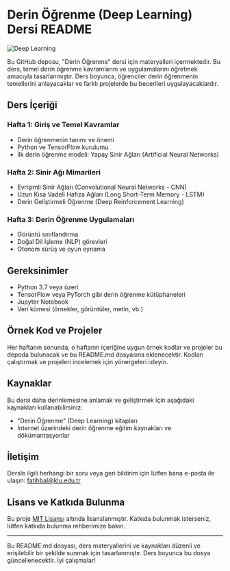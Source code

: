 # Derin Öğrenme (Deep Learning) Dersi README

![Deep Learning](deep_learning_logo.jpg)

Bu GitHub deposu, "Derin Öğrenme" dersi için materyalleri içermektedir. Bu ders, temel derin öğrenme kavramlarını ve uygulamalarını öğretmek amacıyla tasarlanmıştır. Ders boyunca, öğrenciler derin öğrenmenin temellerini anlayacaklar ve farklı projelerde bu becerileri uygulayacaklardır.

## Ders İçeriği

### Hafta 1: Giriş ve Temel Kavramlar

- Derin öğrenmenin tanımı ve önemi
- Python ve TensorFlow kurulumu
- İlk derin öğrenme modeli: Yapay Sinir Ağları (Artificial Neural Networks)

### Hafta 2: Sinir Ağı Mimarileri

- Evrişimli Sinir Ağları (Convolutional Neural Networks - CNN)
- Uzun Kısa Vadeli Hafıza Ağları (Long Short-Term Memory - LSTM)
- Derin Geliştirmeli Öğrenme (Deep Reinforcement Learning)

### Hafta 3: Derin Öğrenme Uygulamaları

- Görüntü sınıflandırma
- Doğal Dil İşleme (NLP) görevleri
- Otonom sürüş ve oyun oynama

## Gereksinimler

- Python 3.7 veya üzeri
- TensorFlow veya PyTorch gibi derin öğrenme kütüphaneleri
- Jupyter Notebook
- Veri kümesi (örnekler, görüntüler, metin, vb.)

## Örnek Kod ve Projeler

Her haftanın sonunda, o haftanın içeriğine uygun örnek kodlar ve projeler bu depoda bulunacak ve bu README.md dosyasına eklenecektir. Kodları çalıştırmak ve projeleri incelemek için yönergeleri izleyin.

## Kaynaklar

Bu dersi daha derinlemesine anlamak ve geliştirmek için aşağıdaki kaynakları kullanabilirsiniz:

- "Derin Öğrenme" (Deep Learning) kitapları
- İnternet üzerindeki derin öğrenme eğitim kaynakları ve dökümantasyonlar

## İletişim

Dersle ilgili herhangi bir soru veya geri bildirim için lütfen bana e-posta ile ulaşın: [fatihbal@klu.edu.tr](mailto:e-posta_adresiniz@example.com)

## Lisans ve Katkıda Bulunma

Bu proje [MIT Lisansı](LICENSE) altında lisanslanmıştır. Katkıda bulunmak isterseniz, lütfen katkıda bulunma rehberimize bakın.

---
Bu README.md dosyası, ders materyallerini ve kaynakları düzenli ve erişilebilir bir şekilde sunmak için tasarlanmıştır. Ders boyunca bu dosya güncellenecektir. İyi çalışmalar!